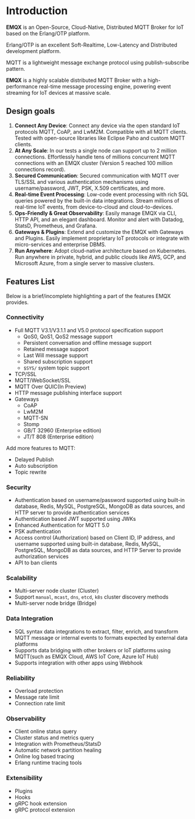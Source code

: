 # Introduction

**EMQX** is an Open-Source, Cloud-Native, Distributed MQTT Broker for IoT based on the Erlang/OTP platform.

Erlang/OTP is an excellent Soft-Realtime, Low-Latency and Distributed development platform.

MQTT is a lightweight message exchange protocol using publish-subscribe pattern.

**EMQX** is a highly scalable distributed MQTT Broker with a high-performance real-time message processing engine, powering event streaming for IoT devices at massive scale.

## Design goals

1. **Connect Any Device**: Connect any device via the open standard IoT protocols MQTT, CoAP, and LwM2M. Compatible with all MQTT clients. Tested with open-source libraries like Eclipse Paho and custom MQTT clients.
2. **At Any Scale**: In our tests a single node can support up to 2 million connections. Effortlessly handle tens of millions concurrent MQTT connections with an EMQX cluster (Version 5 reached 100 million connections record).
3. **Secured Communication**: Secured communication with MQTT over TLS/SSL and various authentication mechanisms using username/password, JWT, PSK, X.509 certificates, and more.
4. **Real-time Event Processing**: Low-code event processing with rich SQL queries powered by the built-in data integrations. Stream millions of real-time IoT events, from device-to-cloud and cloud-to-devices.
5. **Ops-Friendly & Great Observability**: Easily manage EMQX via CLI, HTTP API, and an elegant dashboard. Monitor and alert with Datadog, StatsD, Prometheus, and Grafana.
6. **Gateways & Plugins**: Extend and customize the EMQX with Gateways and Plugins. Easily implement proprietary IoT protocols or integrate with micro-services and enterprise DBMS.
7. **Run Anywhere**: Adopt cloud-native architecture based on Kubernetes. Run anywhere in private, hybrid, and public clouds like AWS, GCP, and Microsoft Azure, from a single server to massive clusters.

## Features List

Below is a brief/incomplete highlighting a part of the features EMQX provides.

### Connectivity

- Full MQTT V3.1/V3.1.1 and V5.0 protocol specification support
  - QoS0, QoS1, QoS2 message support
  - Persistent conversation and offline message support
  - Retained message support
  - Last Will message support
  - Shared subscription support
  - `$SYS/` system topic support
- TCP/SSL
- MQTT/WebSocket/SSL
- MQTT Over QUIC(In Preview)
- HTTP message publishing interface support
- Gateways
  - CoAP
  - LwM2M
  - MQTT-SN
  - Stomp
  - GB/T 32960 (Enterprise edition) <!--cannot use 'emqxee' macro inside list-->
  - JT/T 808 (Enterprise edition)

Add more features to MQTT:

- Delayed Publish
- Auto subscription
- Topic rewrite

### Security

- Authentication based on username/password supported using built-in database, Redis, MySQL, PostgreSQL, MongoDB as data sources, and HTTP server to provide authentication services
- Authentication based JWT supported using JWKs
- Enhanced Authentication for MQTT 5.0
- PSK authentication
- Access control (Authorization) based on Client ID, IP address, and username supported using built-in database, Redis, MySQL, PostgreSQL, MongoDB as data sources, and HTTP Server to provide authorization services
- API to ban clients

### Scalability

- Multi-server node cluster (Cluster)
- Support `manual`, `mcast`, `dns`, `etcd`, `k8s` cluster discovery methods
- Multi-server node bridge (Bridge)

### Data Integration

- SQL syntax data integrations to extract, filter, enrich, and transform MQTT message or internal events to formats expected by external data platforms
- Supports data bridging with other brokers or IoT platforms using MQTT(such as EMQX Cloud, AWS IoT Core, Azure IoT Hub)
- Supports integration with other apps using Webhook

### Reliability

- Overload protection
- Message rate limit
- Connection rate limit

### Observability

- Client online status query
- Cluster status and metrics query
- Integration with Prometheus/StatsD
- Automatic network partition healing
- Online log based tracing
- Erlang runtime tracing tools

### Extensibility

- Plugins
- Hooks
- gRPC hook extension
- gRPC protocol extension
